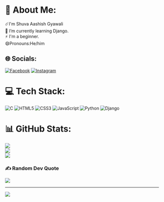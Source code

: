 # 💫 About Me:
☄️I'm Shuva Aashish Gyawali <br>🔭 I’m currently learning Django.<br>⚡ I'm a beginner.<br>😄Pronouns:He/him


## 🌐 Socials:
[![Facebook](https://img.shields.io/badge/Facebook-%231877F2.svg?logo=Facebook&logoColor=white)](https://facebook.com/shuvaaashis.gyawali) [![Instagram](https://img.shields.io/badge/Instagram-%23E4405F.svg?logo=Instagram&logoColor=white)](https://instagram.com/shuva_aashish9/) 

# 💻 Tech Stack:
![C](https://img.shields.io/badge/c-%2300599C.svg?style=for-the-badge&logo=c&logoColor=white) ![HTML5](https://img.shields.io/badge/html5-%23E34F26.svg?style=for-the-badge&logo=html5&logoColor=white) ![CSS3](https://img.shields.io/badge/css3-%231572B6.svg?style=for-the-badge&logo=css3&logoColor=white) ![JavaScript](https://img.shields.io/badge/javascript-%23323330.svg?style=for-the-badge&logo=javascript&logoColor=%23F7DF1E) ![Python](https://img.shields.io/badge/python-3670A0?style=for-the-badge&logo=python&logoColor=ffdd54) ![Django](https://img.shields.io/badge/django-%23092E20.svg?style=for-the-badge&logo=django&logoColor=white)
# 📊 GitHub Stats:
![](https://github-readme-stats.vercel.app/api?username=shuvaaashish&theme=dark&hide_border=false&include_all_commits=true&count_private=true)<br/>
![](https://github-readme-streak-stats.herokuapp.com/?user=shuvaaashish&theme=dark&hide_border=false)<br/>
![](https://github-readme-stats.vercel.app/api/top-langs/?username=shuvaaashish&theme=dark&hide_border=false&include_all_commits=true&count_private=true&layout=compact)

### ✍️ Random Dev Quote
![](https://quotes-github-readme.vercel.app/api?type=vetical&theme=radical)

---
[![](https://visitcount.itsvg.in/api?id=shuvaaashish&icon=10&color=1)](https://visitcount.itsvg.in)

<!-- Proudly created with GPRM ( https://gprm.itsvg.in ) -->
